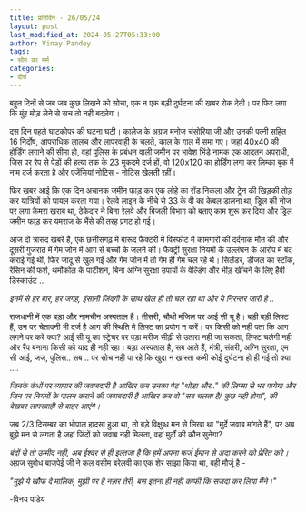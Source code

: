 ```yaml
---
title: प्रतिदिन - 26/05/24
layout: post
last_modified_at: 2024-05-27T05:33:00
author: Vinay Pandey
tags:
- सोम का मर्म
categories:
- दीर्घ
---
```

बहुत दिनों से जब जब कुछ लिखने को सोचा, एक न एक बड़ी दुर्घटना की खबर रोक देती। पर फिर लगा कि मुंह मोड़ लेने से सच तो नही बदलेगा। 

दस दिन पहले घाटकोपर की घटना घटी। कालेज के अग्रज मनोज चंसोरिया जी और उनकी पत्नी सहित 16 निर्दोष, आपराधिक लालच और लापरवाही के चलते, काल के गाल में समा गए। जहां 40x40 की होर्डिंग लगाने की सीमा हो, वहां पुलिस के प्रबंधन वाली जमीन पर भावेश भिंडे नामक एक आदतन अपराधी, जिस पर रेप से पेड़ों की हत्या तक के 23 मुकदमे दर्ज हों, वो 120x120 का होर्डिंग लगा कर लिम्का बुक में नाम दर्ज करता है और एजेंसियां नोटिस - नोटिस खेलती रहीं। 

फिर खबर आई कि एक दिन अचानक जमीन फाड़ कर एक लोहे का रॉड निकला और ट्रेन की खिड़की तोड़ कर यात्रियों को घायल करता गया। रेलवे लाइन के नीचे से 33 के वी का केबल डालना था, ड्रिल की नोज पर लगा कैमरा खराब था, ठेकेदार ने बिना रेलवे और बिजली विभाग को बताए काम शुरू कर दिया और ड्रिल जमीन फाड़ कर यमराज के भैंसे की तरह प्रगट हो गई। 

आज दो त्रासद खबरें हैं, एक छत्तीसगढ़ में बारूद फैक्टरी में विस्फोट में कामगारों की दर्दनाक मौत की और दूसरी गुजरात में गेम जोन में आग से बच्चों के जलने की। फैक्ट्री सुरक्षा नियमों के उल्लंघन के आरोप में बंद कराई गई थी, फिर जादू से खुल गईं और गेम जोन में तो गेम ही गेम चल रहे थे। सिलेंडर, डीजल का स्टॉक, रेसिन की फर्श, थर्मोकोल के पार्टीशन, बिना अग्नि सुरक्षा उपायों के वेल्डिंग और भीड़ खींचने के लिए हैवी डिस्काउंट ..

*इनमें से हर बार, हर जगह, इंसानी जिंदगी के साथ खेल ही तो चल रहा था और ये निरन्तर जारी है ..*

राजधानी में एक बड़ा और नामचीन अस्पताल है। तीसरी, चौथी मंजिल पर आई सी यू है। बड़ी बड़ी लिफ्ट हैं, उन पर चेतावनी भी दर्ज है आग की स्थिति मे लिफ्ट का प्रयोग न करें। पर किसी को नही पता कि आग लगने पर करें क्या? आई सी यू का स्ट्रेचर पर पड़ा मरीज सीढ़ी से उतारा नही जा सकता, लिफ्ट चलेगी नही और रैंप बनाना किसी को याद ही नही रहा। बड़ा अस्पताल है, सब आते हैं, मंत्री, संतरी, अग्नि सुरक्षा, एम सी आई, जज, पुलिस.. सब ..  पर सोच नही पा रहे कि खुदा न खास्ता कभी कोई दुर्घटना हो ही गई तो क्या ....

*जिनके कंधों पर व्यापार की जवाबदारी है आखिर कब उनका पेट "थोड़ा और.." की लिप्सा से भर पायेगा और जिन पर नियमों के पालन कराने की जवाबदारी है आखिर कब वो "सब चलता है/ कुछ नही होगा", की बेखबर लापरवाही से बाहर आएंगे।*

जब 2/3 दिसम्बर का भोपाल हादसा हुआ था, तो बड़े विक्षुब्ध मन से लिखा था "मुर्दे जवाब मांगते हैं", पर अब बुझे मन से लगता है जहां जिंदों को जवाब नही मिलता, वहां मुर्दों की कौन सुनेगा?

*बंदों से तो उम्मीद नही, अब ईश्वर से ही इल्तजा है कि हमें अपना फर्ज ईमान से अदा करने को प्रेरित करे।* अग्रज सुबोध बाजपेई जी ने कल वसीम बरेलवी का एक शेर साझा किया था, वही मौजूं है -

_"मुझे ये खौफ दे मालिक, मुझी पर है नज़र तेरी,_
_बस इतना ही नही काफी कि सजदा कर लिया मैंने।"_

-विनय पांडेय


